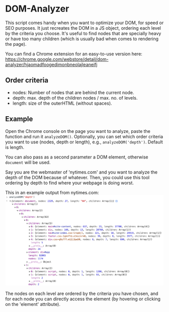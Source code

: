 # DOM-Analyzer
This script comes handy when you want to optimize your DOM, for speed or SEO purposes. It just recreates the DOM in a JS object, ordering each level by the criteria you choose. It's useful to find nodes that are specially heavy or have too many children (which is usually bad when comes to rendering the page).

You can find a Chrome extension for an easy-to-use version here: https://chrome.google.com/webstore/detail/dom-analyzer/hjaomadfoogedimonbneolajleaneifj

## Order criteria
- nodes: Number of nodes that are behind the current node.
- depth: max. depth of the children nodes / max. no. of levels.
- length: size of the outerHTML (without spaces).

## Example
Open the Chrome console on the page you want to analyze, paste the function and run it `analyzeDOM()`. Optionally, you can set which order criteria you want to use (nodes, depth or length), e.g., `analyzeDOM('depth')`. Default is length.

You can also pass as a second parameter a DOM element, otherwise `document` will be used.

Say you are the webmaster of 'nytimes.com' and you want to analyze the depth of the DOM because of whatever. Then, you could use this tool ordering by depth to find where your webpage is doing worst.

This in an example output from nytimes.com:
![](https://raw.githubusercontent.com/cnavast/DOM-Analyzer/master/example/nytimes.png)

The nodes on each level are ordered by the criteria you have chosen, and for each node you can directly access the element (by hovering or clicking on the 'element' attribute).
